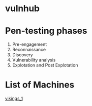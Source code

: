 # vulnhub



# Pen-testing phases
1. Pre-engagement
2. Reconnaissance
3. Discovery
4. Vulnerability analysis
5. Explotation and Post Explotation



# List of Machines

[vikings_1](vikings_1/walkthrough.md)
